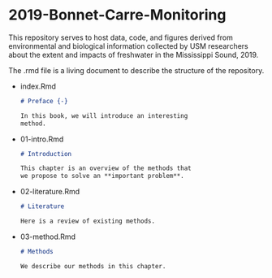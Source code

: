 # 2019-Bonnet-Carre-Monitoring

This repository serves to host data, code, and figures derived from environmental and biological information collected by USM researchers about the extent and impacts of freshwater in the Mississippi Sound, 2019.

The .rmd file is a living document to describe the structure of the repository.

- index.Rmd

    ```markdown
    # Preface {-}
    
    In this book, we will introduce an interesting
    method.
    ```

- 01-intro.Rmd

    ```markdown
    # Introduction
    
    This chapter is an overview of the methods that
    we propose to solve an **important problem**.
    ```

- 02-literature.Rmd

    ```markdown
    # Literature
    
    Here is a review of existing methods.
    ```

- 03-method.Rmd

    ```markdown
    # Methods
    
    We describe our methods in this chapter.
    ```
